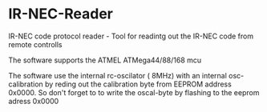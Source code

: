 # IR-NEC-Reader
IR-NEC code protocol reader - Tool for readintg out the IR-NEC code from remote controlls 

The software supports the ATMEL ATMega44/88/168 mcu

The software use the internal rc-oscilator ( 8MHz)  with an internal osc-calibration by reding out the calibration byte from EEPROM address 0x0000. So don't forget to to write the oscal-byte by flashing to the eeprom adress 0x0000

